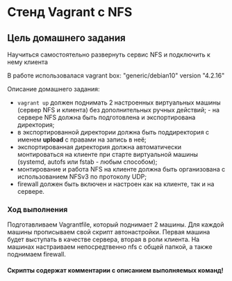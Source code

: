 # Стенд Vagrant с NFS 
## Цель домашнего задания
Научиться самостоятельно развернуть сервис NFS и подключить к нему клиента 

В работе использовалася vagrant box: "generic/debian10" version "4.2.16"

Описание домашнего задания:
- `vagrant up` должен поднимать 2 настроенных виртуальных машины (сервер NFS и клиента) без дополнительных ручных действий; - на сервере NFS должна быть подготовлена и экспортирована директория; 
- в экспортированной директории должна быть поддиректория с именем __upload__ с правами на запись в неё; 
- экспортированная директория должна автоматически монтироваться на клиенте при старте виртуальной машины (systemd, autofs или fstab -  любым способом); 
- монтирование и работа NFS на клиенте должна быть организована с использованием NFSv3 по протоколу UDP; 
- firewall должен быть включен и настроен как на клиенте, так и на сервере. 

### Ход выполнения
Подготавливаем Vagrantfile, который поднимает 2 машины. Для каждой машины прописываем свой скрипт автонастройки. Первая машина будет выступать в качестве сервера, вторая в роли клиента. На машинах настраиваем непосредтвенно nfs с общей папкой, а также поднимаем firewall.  

#### Скрипты содержат комментарии с описанием выполняемых команд!
